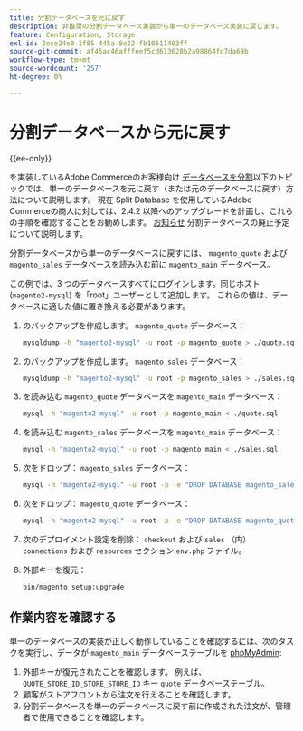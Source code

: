 ```yaml
---
title: 分割データベースを元に戻す
description: 非推奨の分割データベース実装から単一のデータベース実装に戻します。
feature: Configuration, Storage
exl-id: 2ece24e0-1f85-445a-8e22-fb10611403ff
source-git-commit: af45ac46afffeef5cd613628b2a98864fd7da69b
workflow-type: tm+mt
source-wordcount: '257'
ht-degree: 0%

---
```


# 分割データベースから元に戻す

{{ee-only}}

を実装しているAdobe Commerceのお客様向け [データベースを分割](multi-master.md)以下のトピックでは、単一のデータベースを元に戻す（または元のデータベースに戻す）方法について説明します。 現在 Split Database を使用しているAdobe Commerceの商人に対しては、2.4.2 以降へのアップグレードを計画し、これらの手順を確認することをお勧めします。 [お知らせ](https://community.magento.com/t5/Magento-DevBlog/Deprecation-of-Split-Database-in-Magento-Commerce/ba-p/465187) 分割データベースの廃止予定について説明します。

分割データベースから単一のデータベースに戻すには、 `magento_quote` および `magento_sales` データベースを読み込む前に `magento_main` データベース。

この例では、3 つのデータベースすべてにログインします。同じホスト (`magento2-mysql`) を「root」ユーザーとして追加します。 これらの値は、データベースに適した値に置き換える必要があります。

1. のバックアップを作成します。 `magento_quote` データベース：

   ```bash
   mysqldump -h "magento2-mysql" -u root -p magento_quote > ./quote.sql
   ```

1. のバックアップを作成します。 `magento_sales` データベース：

   ```bash
   mysqldump -h "magento2-mysql" -u root -p magento_sales > ./sales.sql
   ```

1. を読み込む `magento_quote` データベースを `magento_main` データベース：

   ```bash
   mysql -h "magento2-mysql" -u root -p magento_main < ./quote.sql
   ```

1. を読み込む `magento_sales` データベースを `magento_main` データベース：

   ```bash
   mysql -h "magento2-mysql" -u root -p magento_main < ./sales.sql
   ```

1. 次をドロップ： `magento_sales` データベース：

   ```bash
   mysql -h "magento2-mysql" -u root -p -e "DROP DATABASE magento_sales;"
   ```

1. 次をドロップ： `magento_quote` データベース：

   ```bash
   mysql -h "magento2-mysql" -u root -p -e "DROP DATABASE magento_quote;"
   ```

1. 次のデプロイメント設定を削除： `checkout` および `sales` （内） `connections` および `resources` セクション `env.php` ファイル。
1. 外部キーを復元：

   ```bash
   bin/magento setup:upgrade
   ```

## 作業内容を確認する

単一のデータベースの実装が正しく動作していることを確認するには、次のタスクを実行し、データが `magento_main` データベーステーブルを [phpMyAdmin](../../installation/prerequisites/optional-software.md#phpmyadmin):

1. 外部キーが復元されたことを確認します。 例えば、 `QUOTE_STORE_ID_STORE_STORE_ID` キー `quote` データベーステーブル。
1. 顧客がストアフロントから注文を行えることを確認します。
1. 分割データベースを単一のデータベースに戻す前に作成された注文が、管理者で使用できることを確認します。
